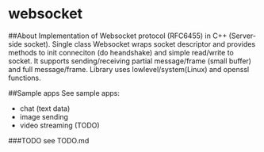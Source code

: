 websocket
=========
##About
Implementation of Websocket protocol (RFC6455) in C++ (Server-side socket).
Single class Websocket wraps socket descriptor and provides methods 
to init conneciton (do heandshake) and simple read/write to socket.
It supports sending/receiving partial message/frame (small buffer) and
full message/frame.
Library uses lowlevel/system(Linux) and openssl functions.

##Sample apps
See sample apps:
* chat (text data)
* image sending
* video streaming (TODO)

###TODO 
see TODO.md
